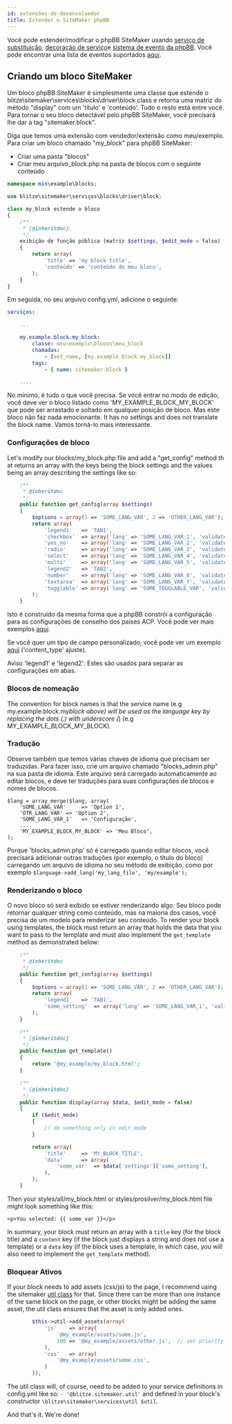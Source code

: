 ```yaml
---
id: extensões-de-desenvolvedor
title: Estender o SiteMaker phpBB
---
```


Você pode estender/modificar o phpBB SiteMaker usando [serviço de substituição](https://area51.phpbb.com/docs/dev/3.2.x/extensions/tutorial_advanced.html#using-service-replacement), [decoração de serviço](https://area51.phpbb.com/docs/dev/3.2.x/extensions/tutorial_advanced.html#using-service-decoration)e [sistema de evento da phpBB](https://area51.phpbb.com/docs/dev/3.2.x/extensions/tutorial_events.html). Você pode encontrar uma lista de eventos suportados [aqui](./developer-events.md).

## Criando um bloco SiteMaker

Um bloco phpBB SiteMaker é simplesmente uma classe que estende o blitze\sitemaker\services\blocks\driver\block class e retorna uma matriz do método "display" com um 'título' e 'conteúdo'. Tudo o resto está entre você. Para tornar o seu bloco detectável pelo phpBB SiteMaker, você precisará lhe dar a tag "sitemaker.block".

Diga que temos uma extensão com vendedor/extensão como meu/exemplo. Para criar um bloco chamado "my_block" para phpBB SiteMaker:

- Criar uma pasta "blocos"
- Criar meu arquivo_block.php na pasta de blocos com o seguinte conteúdo

```php
namespace min\example\blocks;

use blitze\sitemaker\serviços\blocks\driver\block;

class my_block estende o bloco
{
    /**
     * {@inheritdoc}
     */
    exibição de função pública (matriz $settings, $edit_mode = falso)
    {
        return array(
            'title' => 'my block title',
            'conteúdo' => 'conteúdo do meu bloco',
        );
    }
}
```

Em seguida, no seu arquivo config.yml, adicione o seguinte:

```yml
serviços:

    ...

    my.example.block.my_block:
        classe: meu\exemplo\blocos\meu_block
        chamadas:
            - [set_name, [my.example.block.my_block]]
        tags:
            - { name: sitemaker.block }

    ....

```

No mínimo, é tudo o que você precisa. Se você entrar no modo de edição, você deve ver o bloco listado como 'MY_EXAMPLE_BLOCK_MY_BLOCK' que pode ser arrastado e soltado em qualquer posição de bloco. Mas este bloco não faz nada emocionante. It has no settings and does not translate the block name. Vamos torná-lo mais interessante.

### Configurações de bloco

Let's modify our blocks/my_block.php file and add a "get_config" method th at returns an array with the keys being the block settings and the values being an array describing the settings like so:

```php
    /**
     * @inheritdoc
     */
    public function get_config(array $settings)
    {
        $options = array(1 => 'SOME_LANG_VAR', 2 => 'OTHER_LANG_VAR');
        return array(
            'legend1'   => 'TAB1',
            'checkbox'  => array('lang' => 'SOME_LANG_VAR_1', 'validate' => 'string', 'type' => 'checkbox', 'options' => $options, 'default' => array(), 'explain' => false),
            'yes_no'    => array('lang' => 'SOME_LANG_VAR_2', 'validate' => 'bool', 'type' => 'radio:yes_no', 'explain' => false, 'default' => false),
            'radio'     => array('lang' => 'SOME_LANG_VAR_3', 'validate' => 'bool', 'type' => 'radio', 'options' => $options, 'explain' => false, 'default' => 'topic'),
            'select'    => array('lang' => 'SOME_LANG_VAR_4', 'validate' => 'string', 'type' => 'select', 'options' => $options, 'default' => '', 'explain' => false),
            'multi'     => array('lang' => 'SOME_LANG_VAR_5', 'validate' => 'string', 'type' => 'multi_select', 'options' => $options, 'default' => array(), 'explain' => false),
            'legend2'   => 'TAB2',
            'number'    => array('lang' => 'SOME_LANG_VAR_6', 'validate' => 'int:0:20', 'type' => 'number:0:20', 'maxlength' => 2, 'explain' => false, 'default' => 5),
            'textarea'  => array('lang' => 'SOME_LANG_VAR_7', 'validate' => 'string', 'type' => 'textarea:3:40', 'maxlength' => 2, 'explain' => true, 'default' => ''),
            'togglable' => array('lang' => 'SOME_TOGGLABLE_VAR', 'validate' => 'string', 'type' => 'select:1:0:toggle_key', 'options' => $options, 'default' => '', 'append' => '<div id="toggle_key-1">Only show when option 1 is selected</div>'),
        );
    }
```

Isto é construído da mesma forma que a phpBB constrói a configuração para as configurações de conselho dos países ACP. Você pode ver mais exemplos [aqui](https://github.com/phpbb/phpbb/blob/master/phpBB/includes/acp/acp_board.php).

Se você quer um tipo de campo personalizado, você pode ver um exemplo [aqui](https://github.com/blitze/phpBB-ext-sitemaker_content/blob/develop/blocks/recent.php) ('content_type' ajuste).

Aviso 'legend1' e 'legend2': Estes são usados para separar as configurações em abas.

### Blocos de nomeação

The convention for block names is that the service name (e.g my.example.block.my*block above) will be used as the language key by replacing the dots (.) with underscore (*) (e.g MY_EXAMPLE_BLOCK_MY_BLOCK).

### Tradução

Observe também que temos várias chaves de idioma que precisam ser traduzidas. Para fazer isso, crie um arquivo chamado "blocks_admin.php" na sua pasta de idioma. Este arquivo será carregado automaticamente ao editar blocos, e deve ter traduções para suas configurações de blocos e nomes de blocos.

    $lang = array_merge($lang, array(
        'SOME_LANG_VAR'     => 'Option 1',
        'OTR_LANG_VAR' => 'Option 2',
        'SOME_LANG_VAR_1'   => 'Configuração',
        ....
        'MY_EXAMPLE_BLOCK_MY_BLOCK' => 'Meu Bloco',
    );
    

Porque 'blocks_admin.php' só é carregado quando editar blocos, você precisará adicionar outras traduções (por exemplo, o título do bloco) carregando um arquivo de idioma no seu método de exibição, como por exemplo `$language->add_lang('my_lang_file', 'my/example');`

### Renderizando o bloco

O novo bloco só será exibido se estiver renderizando algo. Seu bloco pode retornar qualquer string como conteúdo, mas na maioria dos casos, você precisa de um modelo para renderizar seu conteúdo. To render your block using templates, the block must return an array that holds the data that you want to pass to the template and must also implement the `get_template` method as demonstrated below:

```php
    /**
     * @inheritdoc
     */
    public function get_config(array $settings)
    {
        $options = array(1 => 'SOME_LANG_VAR', 2 => 'OTHER_LANG_VAR');
        return array(
            'legend1'   => 'TAB1',
            'some_setting'  => array('lang' => 'SOME_LANG_VAR_1', 'validate' => 'string', 'type' => 'checkbox', 'options' => $options, 'default' => array(), 'explain' => false),
        );
    }

    /**
     * {@inheritdoc}
     */
    public function get_template()
    {
        return '@my_example/my_block.html';
    }

    /**
     * {@inheritdoc}
     */
    public function display(array $data, $edit_mode = false)
    {
        if ($edit_mode)
        {
            // do something only in edit mode
        }

        return array(
            'title'     => 'MY_BLOCK_TITLE',
            'data'      => array(
                'some_var'  => $data['settings']['some_setting'],
            ),
        );
    }
```

Then your styles/all/my_block.html or styles/prosilver/my_block.html file might look something like this:

    <p>You selected: {{ some_var }}</p>
    

In summary, your block must return an array with a `title` key (for the block title) and a `content` key (if the block just displays a string and does not use a template) or a `data` key (if the block uses a template, in which case, you will also need to implement the `get_template` method).

### Bloquear Ativos

If your block needs to add assets (css/js) to the page, I recommend using the sitemaker [util class](https://github.com/blitze/phpBB-ext-sitemaker/blob/develop/services/util.php) for that. Since there can be more than one instance of the same block on the page, or other blocks might be adding the same asset, the util class ensures that the asset is only added ones.

```php
        $this->util->add_assets(array(
            'js'    => array(
                '@my_example/assets/some.js',
                100 => '@my_example/assets/other.js',  // set priority
            ),
            'css'   => array(
                '@my_example/assets/some.css',
            )
        ));
```

The util class will, of course, need to be added to your service definitions in config.yml like so: `- '@blitze.sitemaker.util'` and defined in your block's constructor `\blitze\sitemaker\services\util $util`.

And that's it. We're done!